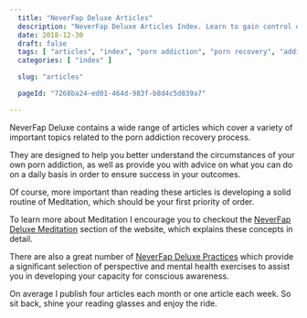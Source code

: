 ```yaml
---
  title: "NeverFap Deluxe Articles"
  description: "NeverFap Deluxe Articles Index. Learn to gain control over your porn addiction through our context and practice artices."
  date: 2018-12-30
  draft: false
  tags: [ "articles", "index", "porn addiction", "porn recovery", "addiction recovery", "addiction", "awareness", "nofap", "neverfap", "neverfap deluxe" ]
  categories: [ "index" ]

  slug: "articles"

  pageId: "7268ba24-ed01-464d-983f-b8d4c5d839a7"

---
```


NeverFap Deluxe contains a wide range of articles which cover a variety of important topics related to the porn addiction recovery process.

They are designed to help you better understand the circumstances of your own porn addiction, as well as provide you with advice on what you can do on a daily basis in order to ensure success in your outcomes.

Of course, more important than reading these articles is developing a solid routine of Meditation, which should be your first priority of order.

To learn more about Meditation I encourage you to checkout the <a class="link" href="https://neverfapdeluxe.com/meditation">NeverFap Deluxe Meditation</a> section of the website, which explains these concepts in detail.

There are also a great number of <a class="link" href="https://neverfapdeluxe.com/practices">NeverFap Deluxe Practices</a> which provide a significant selection of perspective and mental health exercises to assist you in developing your capacity for conscious awareness.

On average I publish four articles each month or one article each week. So sit back, shine your reading glasses and enjoy the ride.

<!-- It would be nice to have this bit, but it interferes with the pdf creation -->
<!-- And oh look, it's a cute baby pig!

(=^･ω･^=) -->

<!-- Here subsides a complete list of all of the contextual articles here on my amazingly useful website, NeverFap Deluxe!

If instead if you're looking for a more structured approach towards addressing your porn addiction, then I recommend checking out our <a class="link" href="https://neverfapdeluxe.com/courses">NeverFap Deluxe Courses</a> section!

If however you were interested in browsing our complete list of mental health practices here on NeverFap Deluxe, please check out the suitably-named <a class="link" href="https://neverfapdeluxe.com/practices">NeverFap Deluxe Practices</a> page. -->

<!-- You may sort articles by latest or category. -->


